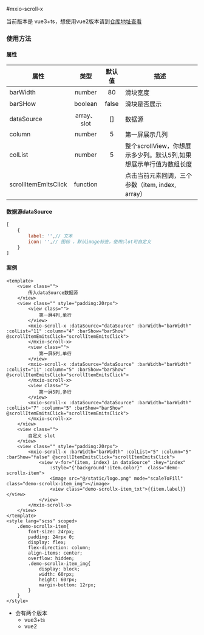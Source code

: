 #mxio-scroll-x

当前版本是 vue3+ts，想使用vue2版本请到[仓库地址查看](https://maxiong.coding.net/public/mxio-uni-app-modules/mxio-scroll-x/git/files)



### 使用方法

#### 属性

| 属性        | 类型           | 默认值  |描述  |
| ------------- |:-------------:|:-------------:| -----|
|barWidth|number|80|滑块宽度|
|barSHow|boolean|false |滑块是否展示|
|dataSource|array、slot| [] |数据源|
|column|number|5|第一屏展示几列|
|colList|number|5|整个scrollView，你想展示多少列。默认5列,如果想展示单行值为数组长度|
|scrollItemEmitsClick|function||点击当前元素回调，三个参数（item, index, array）|


#### 数据源dataSource

``` js
[
	{
		label: '',// 文本
		icon: '',// 图标 ，默认image标签，使用slot可自定义
	}
]

```



#### 案例

``` vue
<template>
	<view class="">
		传入dataSource数据源
	</view>
	<view class="" style="padding:20rpx">
		<view class="">
			第一屏4列,单行
		</view>
		<mxio-scroll-x :dataSource="dataSource" :barWidth="barWidth" :colList="11" :column="4" :barShow="barShow" @scrollItemEmitsClick="scrollItemEmitsClick">
		</mxio-scroll-x>
		<view class="">
			第一屏5列,单行
		</view>
		<mxio-scroll-x :dataSource="dataSource" :barWidth="barWidth" :colList="11" :column="5" :barShow="barShow" @scrollItemEmitsClick="scrollItemEmitsClick">
		</mxio-scroll-x>
		<view class="">
			第一屏5列,多行
		</view>
		<mxio-scroll-x :dataSource="dataSource" :barWidth="barWidth" :colList="7" :column="5" :barShow="barShow" @scrollItemEmitsClick="scrollItemEmitsClick">
		</mxio-scroll-x>
	</view>
	<view class="">
		自定义 slot
	</view>
	<view class="" style="padding:20rpx">
		<mxio-scroll-x :barWidth="barWidth" :colList="5" :column="5" :barShow="false" @scrollItemEmitsClick="scrollItemEmitsClick">
			<view v-for="(item, index) in dataSource" :key="index"
				:style="{'background':item.color}"  class="demo-scrollx-item">
				<image src="@/static/logo.png" mode="scaleToFill" class="demo-scrollx-item_img"></image>
				<view class="demo-scrollx-item_txt">{{item.label}}</view>
			</view>
		</mxio-scroll-x>
	</view>
</template>
<style lang="scss" scoped>
	.demo-scrollx-item{
		font-size: 24rpx;
		padding: 24rpx 0;
		display: flex;
		flex-direction: column;
		align-items: center;
		overflow: hidden;
		.demo-scrollx-item_img{
			display: block;
			width: 60rpx;
			height: 60rpx;
			margin-bottom: 12rpx;
		}
	}
</style>

```

+ 会有两个版本
	- vue3+ts
	- vue2